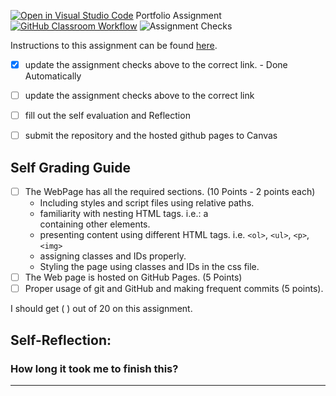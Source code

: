 [![Open in Visual Studio Code](https://classroom.github.com/assets/open-in-vscode-718a45dd9cf7e7f842a935f5ebbe5719a5e09af4491e668f4dbf3b35d5cca122.svg)](https://classroom.github.com/online_ide?assignment_repo_id=11601269&assignment_repo_type=AssignmentRepo)
Portfolio Assignment
[![GitHub Classroom Workflow](https://github.com/IT3049C-Lively-FA23/online-portfolio-pittmaza/actions/workflows/classroom.yml/badge.svg)](https://github.com/IT3049C-Lively-FA23/online-portfolio-pittmaza/actions/workflows/classroom.yml)
![Assignment Checks](https://github.com/IT3049C/1.student-portfolio/workflows/Assignment%20Checks/badge.svg)

Instructions to this assignment can be found [here](https://reedws.github.io/IT3049C/coursework/assignments/online-portfolio/).

- [x] update the assignment checks above to the correct link. - Done Automatically

- [ ] update the assignment checks above to the correct link
- [ ] fill out the self evaluation and Reflection
- [ ] submit the repository and the hosted github pages to Canvas

## Self Grading Guide

<!--- put an x in each of the completed sections below .. e.g. [x] Task 1 --->

- [ ] The WebPage has all the required sections. (10 Points - 2 points each)
  - Including styles and script files using relative paths.
  - familiarity with nesting HTML tags. i.e.: a <div> containing other elements.
  - presenting content using different HTML tags. i.e. `<ol>`, `<ul>`, `<p>`, `<img>`
  - assigning classes and IDs properly.
  - Styling the page using classes and IDs in the css file.
- [ ] The Web page is hosted on GitHub Pages. (5 Points)
- [ ] Proper usage of git and GitHub and making frequent commits (5 points).

<!--- Update the following line with your grade --->

I should get ( ) out of 20 on this assignment.

## Self-Reflection:

### How long it took me to finish this?

---
